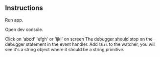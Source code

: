Instructions
------------

Run app.

Open dev console.

Click on 'abcd' 'efgh' or 'ijkl' on screen
The debugger should stop on the debugger statement in the event handler.
Add `this` to the watcher, you will see it's a string object where it should be a string primitive.
